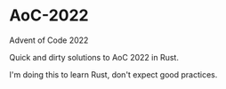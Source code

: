 # AoC-2022
Advent of Code 2022

Quick and dirty solutions to AoC 2022 in Rust.

I'm doing this to learn Rust, don't expect good practices.
